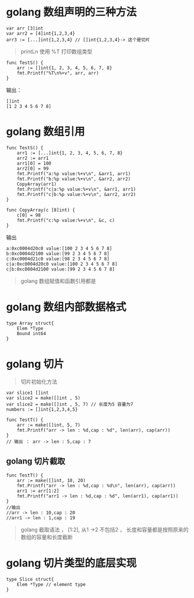 # golang 数组声明的三种方法

```golang
var arr [3]int
var arr2 = [4]int{1,2,3,4}
arr3 := [...]int{1,2,3,4} // []int{1,2,3,4}-> 这个是切片
```

> printLn 使用 %T 打印数组类型

```golang
func TestS() {
	arr := []int{1, 2, 3, 4, 5, 6, 7, 8}
	fmt.Printf("%T\n%+v", arr, arr)
}
```
输出：
```
[]int
[1 2 3 4 5 6 7 8]
```

# golang 数组引用

```golang
func TestS() {
	arr1 := [...]int{1, 2, 3, 4, 5, 6, 7, 8}
	arr2 := arr1
	arr1[0] = 100
	arr2[0] = 99
	fmt.Printf("a:%p value:%+v\n", &arr1, arr1)
	fmt.Printf("b:%p value:%+v\n", &arr2, arr2)
	CopyArray(arr1)
	fmt.Printf("c|a:%p value:%+v\n", &arr1, arr1)
	fmt.Printf("c|b:%p value:%+v\n", &arr2, arr2)
}

func CopyArray(c [8]int) {
	c[0] = 98
	fmt.Printf("c:%p value:%+v\n", &c, c)
}
```
输出
```
a:0xc0004d20c0 value:[100 2 3 4 5 6 7 8]
b:0xc0004d2100 value:[99 2 3 4 5 6 7 8]
c:0xc0004d21c0 value:[98 2 3 4 5 6 7 8]
c|a:0xc0004d20c0 value:[100 2 3 4 5 6 7 8]
c|b:0xc0004d2100 value:[99 2 3 4 5 6 7 8]
```

> golang 数组赋值和函数引用都是


# golang 数组内部数据格式

```golang
type Array struct{
    Elem *Type
    Bound int64
}
```

# golang 切片

> 切片初始化方法

```golang
var slice1 []int
var slice2 = make([]int , 5)
var slice2 = make([]int , 5, 7) // 长度为5 容量为7 
numbers := []int{1,2,3,4,5}
```

```golang
func TestT() {
	arr := make([]int, 5, 7)
	fmt.Printf("arr -> len : %d,cap : %d", len(arr), cap(arr))
}
// 输出 ： arr -> len : 5,cap : 7
```

## golang 切片截取

```golang
func TestT() {
	arr := make([]int, 10, 20)
	fmt.Printf("arr -> len : %d,cap : %d\n", len(arr), cap(arr))
	arr1 := arr[1:2]
	fmt.Printf("arr1 -> len : %d,cap : %d", len(arr1), cap(arr1))
}
//输出
//arr -> len : 10,cap : 20
//arr1 -> len : 1,cap : 19
```

> golang 截取语法 ， [1:2], 从1 ->2 不包括2 ， 长度和容量都是按照原来的数组的容量和长度截断

# golang 切片类型的底层实现

```golang
type Slice struct{
	Elem *Type // element type
}
```


